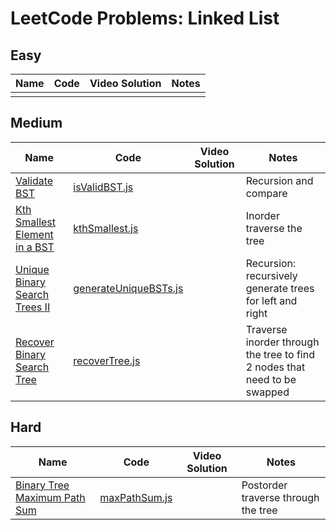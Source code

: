 # LeetCode Problems: Linked List

## Easy

  | Name | Code | Video Solution | Notes |
  | --- | --- | --- | --- |
  |     |     |     |     |


## Medium

  | Name | Code | Video Solution | Notes |
  | --- | --- | --- | --- |
  | [Validate BST](https://leetcode.com/problems/validate-binary-search-tree/) | [isValidBST.js](./medium/isValidBST.js) |  | Recursion and compare |
  | [Kth Smallest Element in a BST](https://leetcode.com/problems/kth-smallest-element-in-a-bst/) | [kthSmallest.js](./medium/kthSmallest.js) |  | Inorder traverse the tree |
  | [Unique Binary Search Trees II](https://leetcode.com/problems/unique-binary-search-trees-ii/) | [generateUniqueBSTs.js](./medium/generateUniqueBSTs.js) |  | Recursion: recursively generate trees for left and right |
  | [Recover Binary Search Tree](https://leetcode.com/problems/recover-binary-search-tree/) | [recoverTree.js](./medium/recoverTree.js) |  | Traverse inorder through the tree to find 2 nodes that need to be swapped |

## Hard

  | Name | Code | Video Solution | Notes |
  | --- | --- | --- | --- |
  | [Binary Tree Maximum Path Sum](https://leetcode.com/problems/binary-tree-maximum-path-sum/) | [maxPathSum.js](./hard/maxPathSum.js) |  | Postorder traverse through the tree |